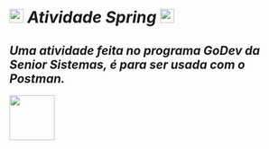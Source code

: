<h1><b><img height="25" src="https://cdn.discordapp.com/emojis/850096080121102386.gif?v=1"><i> Atividade Spring </i><img height="25" src="https://cdn.discordapp.com/emojis/850096080121102386.gif?v=1"></b></h1> 

<h2><b><i> Uma atividade feita no programa GoDev da Senior Sistemas, é para ser usada com o Postman. </i></b></h2> 
<img height="80" src="https://media.discordapp.net/attachments/767080390241812540/889857636604997712/teste.gif"> 

